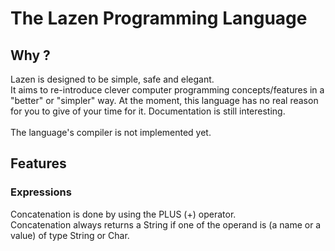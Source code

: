 # The Lazen Programming Language

<h2>Why ?</h2>
Lazen is designed to be simple, safe and elegant.<br>
It aims to re-introduce clever computer programming concepts/features in a "better" or "simpler" way.
At the moment, this language has no real reason for you to give of your time for it. Documentation is still interesting.
<br><br>
The language's compiler is not implemented yet.<br>

<h2>Features</h2>
<h3>Expressions</h3>
Concatenation is done by using the PLUS (+) operator.<br>
Concatenation always returns a String if one of the operand is (a name or a value) of type String or Char.

